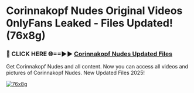 # Corinnakopf Nudes Original Videos 0nlyFans Leaked - Files Updated! (76x8g)

<h3>🔴 CLICK HERE 🌐==►► <a href="https://tinyurl.com/yc6ubb5a" rel="nofollow">Corinnakopf Nudes Updated Files</a></h3>

Get Corinnakopf Nudes and all content. Now you can access all videos and pictures of Corinnakopf Nudes. New Updated Files 2025!

[![76x8g](https://i.imgur.com/7eu0CRL.gif)](https://tinyurl.com/yc6ubb5a)
